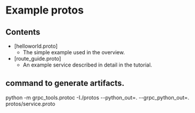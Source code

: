 # Example protos

## Contents

- [helloworld.proto]
  - The simple example used in the overview.
- [route_guide.proto]
  - An example service described in detail in the tutorial.
  

## command to generate artifacts.
python -m grpc_tools.protoc -I./protos --python_out=. --grpc_python_out=. protos/service.proto